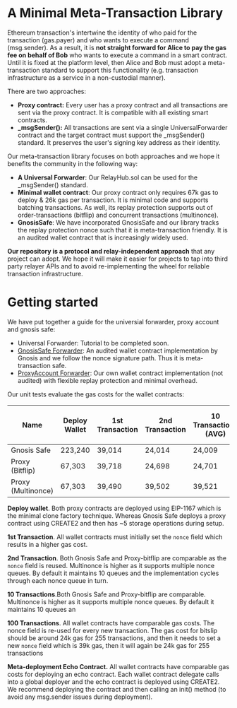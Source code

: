 # A Minimal Meta-Transaction Library

Ethereum transaction's intertwine the identity of who paid for the transaction (gas.payer) and who wants to execute a command (msg.sender). As a result, it is **not straight forward for Alice to pay the gas fee on behalf of Bob** who wants to execute a command in a smart contract. Until it is fixed at the platform level, then Alice and Bob must adopt a meta-transaction standard to support this functionality (e.g. transaction infrastructure as a service in a non-custodial manner).

There are two approaches:

- **Proxy contract:** Every user has a proxy contract and all transactions are sent via the proxy contract. It is compatible with all existing smart contracts.
- **\_msgSender():** All transactions are sent via a single UniversalForwarder contract and the target contract must support the \_msgSender() standard. It preserves the user's signing key address as their identity.

Our meta-transaction library focuses on both approaches and we hope it benefits the community in the following way:

- **A Universal Forwarder**: Our RelayHub.sol can be used for the \_msgSender() standard.
- **Minimal wallet contract**: Our proxy contract only requires 67k gas to deploy & 26k gas per transaction. It is minimal code and supports batching transactions. As well, its replay protection supports out of order-transactions (bitflip) and concurrent transactions (multinonce).
- **GnosisSafe**: We have incorporated GnosisSafe and our library tracks the replay protection nonce such that it is meta-transaction friendly. It is an audited wallet contract that is increasingly widely used.

**Our repository is a protocol and relay-independent approach** that any project can adopt. We hope it will make it easier for projects to tap into third party relayer APIs and to avoid re-implementing the wheel for reliable transaction infrastructure.

# Getting started

We have put together a guide for the universial forwarder, proxy account and gnosis safe:

- Universal Forwarder: Tutorial to be completed soon.
- [GnosisSafe Forwarder](./gnosisSafe.md#gnosis-safe-forwarder): An audited wallet contract implementation by Gnosis and we follow the nonce signature path. Thus it is meta-transaction safe.
- [ProxyAccount Forwarder](./proxyAccounts.md#proxy-account-forwarder): Our own wallet contract implementation (not audited) with flexible replay protection and minimal overhead.

Our unit tests evaluate the gas costs for the wallet contracts:

| Name               | Deploy Wallet | 1st Transaction | 2nd Transaction | 10 Transactions (AVG) | 100 Transactions (AVG) | Meta-deployment Echo Contract |
| ------------------ | ------------- | --------------- | --------------- | --------------------- | ---------------------- | ----------------------------- |
| Gnosis Safe        | 223,240       | 39,014          | 24,014          | 24,009                | 24,011                 | 24,9179                       |
| Proxy (Bitflip)    | 67,303        | 39,718          | 24,698          | 24,701                | 24,704                 | 25,9423                       |
| Proxy (Multinonce) | 67,303        | 39,490          | 39,502          | 39,521                | 27,228                 | 25,9239                       |

**Deploy wallet**. Both proxy contracts are deployed using EIP-1167 which is the minimal clone factory technique. Whereas Gnosis Safe deploys a proxy contract using CREATE2 and then has ~5 storage operations during setup.

**1st Transaction**. All wallet contracts must initially set the `nonce` field which results in a higher gas cost.

**2nd Transaction**. Both Gnosis Safe and Proxy-bitflip are comparable as the `nonce` field is reused. Multinonce is higher as it supports multiple nonce queues. By default it maintains 10 queues and the implementation cycles through each nonce queue in turn.

**10 Transactions**.Both Gnosis Safe and Proxy-bitflip are comparable. Multinonce is higher as it supports multiple nonce queues. By default it maintains 10 queues an

**100 Transactions**. All wallet contracts have comparable gas costs. The nonce field is re-used for every new transaction. The gas cost for bitslip should be around 24k gas for 255 transactions, and then it needs to set a new `nonce` field which is 39k gas, then it will again be 24k gas for 255 transactions

**Meta-deployment Echo Contract.** All wallet contracts have comparable gas costs for deploying an echo contract. Each wallet contract delegate calls into a global deployer and the echo contract is deployed using CREATE2. We recommend deploying the contract and then calling an init() method (to avoid any msg.sender issues during deployment).

